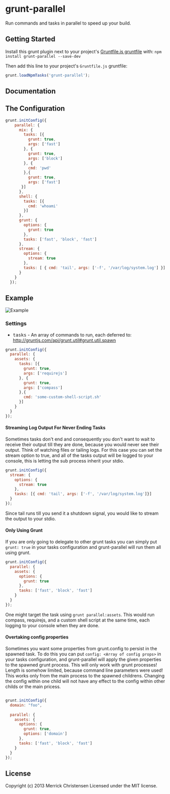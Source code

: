 # grunt-parallel

Run commands and tasks in parallel to speed up your build.

## Getting Started
Install this grunt plugin next to your project's [Gruntfile.js gruntfile][getting_started] with: `npm install grunt-parallel --save-dev`

Then add this line to your project's `Gruntfile.js` gruntfile:

```javascript
grunt.loadNpmTasks('grunt-parallel');
```

[grunt]: http://gruntjs.com/
[getting_started]: https://github.com/gruntjs/grunt/blob/master/docs/getting_started.md

## Documentation

## The Configuration

```javascript
grunt.initConfig({
    parallel: {
      mix: {
        tasks: [{
          grunt: true,
          args: ['fast']
        }, {
          grunt: true,
          args: ['block']
        }, {
          cmd: 'pwd'
        },{
          grunt: true,
          args: ['fast']
       }]
      },
      shell: {
        tasks: [{
          cmd: 'whoami'
        }]
      },
      grunt: {
        options: {
          grunt: true
        },
        tasks: ['fast', 'block', 'fast']
      },
      stream: {
        options: {
          stream: true
        },
        tasks: [ { cmd: 'tail', args: ['-f', '/var/log/system.log'] }]
      }
    }
  });
```

## Example

![Example](http://f.cl.ly/items/3e281L3X3h01293q3Z11/grunt-parallel.png)


### Settings

* <tt>tasks</tt> - An array of commands to run, each deferred to: http://gruntjs.com/api/grunt.util#grunt.util.spawn

```javascript
grunt.initConfig({
  parallel: {
    assets: {
      tasks: [{
        grunt: true,
        args: ['requirejs']
      }, {
        grunt: true,
        args: ['compass']
      },{
        cmd: 'some-custom-shell-script.sh'
      }]
    }
  }
});
```

#### Streaming Log Output For Never Ending Tasks

Sometimes tasks don't end and consequently you don't want to wait to receive their output till they are done, because you would never see their output. Think of watching files or tailing logs. For this case you can set the stream option to true, and all of the tasks output will be logged to your console, this is letting the sub process inherit your stdio.

```javascript
grunt.initConfig({
  stream: {
    options: {
      stream: true
    },
    tasks: [{ cmd: 'tail', args: ['-f', '/var/log/system.log']}]
  }
});
```

Since tail runs till you send it a shutdown signal, you would like to stream the output to your stdio.

#### Only Using Grunt

If you are only going to delegate to other grunt tasks you can simply put `grunt: true` in your tasks configuration and grunt-parallel will run them all using grunt.

```javascript
grunt.initConfig({
  parallel: {
    assets: {
      options: {
        grunt: true
      },
      tasks: ['fast', 'block', 'fast']
    }
  }
});
```

One might target the task using `grunt parallel:assets`. This would run compass, requirejs, and a custom shell script at the same time, each logging to your console when they are done.

#### Overtaking config properties

Sometimes you want some properties from grunt.config to persist in the spawned task. To do this you can put `config: <Array of config props>` in your tasks configuration, and grunt-parallel will apply the given properties to the spawned grunt process.
This will only work with grunt processes!
Length is somehow limited, because command line parameters were used!
This works only from the main process to the spawned childrens. Changing the config within one child will not have any effect to the config within other childs or the main pricess.

```javascript

grunt.initConfig({
  domain: "foo",
  
  parallel: {
    assets: {
      options: {
        grunt: true,
        options: ['domain']
      },
      tasks: ['fast', 'block', 'fast']
    }
  }
});
```

## License
Copyright (c) 2013 Merrick Christensen
Licensed under the MIT license.

